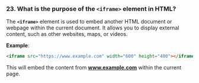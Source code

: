 ### **23. What is the purpose of the `<iframe>` element in HTML?**

The **`<iframe>`** element is used to embed another HTML document or webpage within the current document. It allows you to display external content, such as other websites, maps, or videos.

**Example**:
```html
<iframe src="https://www.example.com" width="600" height="400"></iframe>
```

This will embed the content from **www.example.com** within the current page.

